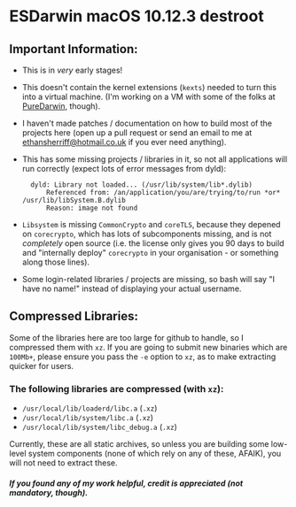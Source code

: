 # ESDarwin macOS 10.12.3 destroot

## Important Information:

- This is in _very_ early stages!
- This doesn't contain the kernel extensions (`kexts`) needed to turn this into a virtual machine. (I'm working on a VM with some of the folks at [PureDarwin](https://github.com/PureDarwin/PureDarwin), though).
- I haven't made patches / documentation on how to build most of the projects here (open up a pull request or send an email to me at ethansherriff@hotmail.co.uk if you ever need anything).
- This has some missing projects / libraries in it, so not all applications will run correctly (expect lots of error messages from dyld): 


        dyld: Library not loaded... (/usr/lib/system/lib*.dylib)
            Referenced from: /an/application/you/are/trying/to/run *or* /usr/lib/libSystem.B.dylib
            Reason: image not found


- `Libsystem` is missing `CommonCrypto` and `coreTLS`, because they depened on `corecrypto`, which has lots of subcomponents missing, and is not _completely_ open source (i.e. the license only gives you 90 days to build and "internally deploy" `corecrypto` in your organisation - or something along those lines). 
- Some login-related libraries / projects are missing, so bash will say "I have no name!" instead of displaying your actual username.

## Compressed Libraries:

Some of the libraries here are too large for github to handle, so I compressed them with `xz`. If you are going to submit new binaries which are `100Mb+`, please ensure you pass the `-e` option to `xz`, as to make extracting quicker for users.

### The following libraries are compressed (with `xz`):

- `/usr/local/lib/loaderd/libc.a` (`.xz`)
- `/usr/local/lib/system/libc.a` (`.xz`)
- `/usr/local/lib/system/libc_debug.a` (`.xz`)

Currently, these are all static archives, so unless you are building some low-level system components (none of which rely on any of these, AFAIK), you will not need to extract these.

##### If you found any of my work helpful, credit is appreciated (not mandatory, though).